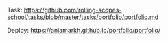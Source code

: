 Task: https://github.com/rolling-scopes-school/tasks/blob/master/tasks/portfolio/portfolio.md

Deploy: https://aniamarkh.github.io/portfolio/portfolio/